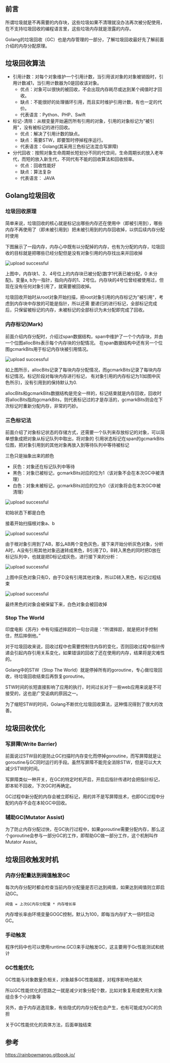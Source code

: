 ## 前言

所谓垃圾就是不再需要的内存块，这些垃圾如果不清理就没办法再次被分配使用，在不支持垃圾回收的编程语言里，这些垃圾内存就是泄露的内存。

Golang的垃圾回收（GC）也是内存管理的一部分，了解垃圾回收最好先了解前面介绍的内存分配原理。

## 垃圾回收算法

- 引用计数：对每个对象维护一个引用计数，当引用该对象的对象被销毁时，引用计数减1，当引用计数器为0是回收该对象。
	- 优点：对象可以很快的被回收，不会出现内存耗尽或达到某个阀值时才回收。
	- 缺点：不能很好的处理循环引用，而且实时维护引用计数，有也一定的代价。
	- 代表语言：Python、PHP、Swift
- 标记-清除：从根变量开始遍历所有引用的对象，引用的对象标记为"被引用"，没有被标记的进行回收。
	- 优点：解决了引用计数的缺点。
	- 缺点：需要STW，即要暂时停掉程序运行。
	- 代表语言：Golang(其采用三色标记法混合写屏障)
- 分代回收：按照对象生命周期长短划分不同的代空间，生命周期长的放入老年代，而短的放入新生代，不同代有不能的回收算法和回收频率。
	- 优点：回收性能好
	- 缺点：算法复杂
	- 代表语言： JAVA
	
## Golang垃圾回收

### 垃圾回收原理

简单来说，垃圾回收的核心就是标记出哪些内存还在使用中（即被引用到），哪些内存不再使用了（即未被引用到）把未被引用到的内存回收掉，以供后续内存分配时使用

下图展示了一段内存，内存心中既有以分配掉的内存，也有为分配的内存，垃圾回收的目标就是把哪些已经分配但是没有对象引用的内存找出来并回收掉

![upload successful](../images/pasted-102.png)

上图中，内存块1、2、4号位上的内存块已被分配(数字1代表已被分配，0 未分配)。变量a, b为一指针，指向内存的1、2号位。内存块的4号位曾经被使用过，但现在没有任何对象引用了，就需要被回收掉。

垃圾回收开始时从root对象开始扫描，把root对象引用的内存标记为"被引用"，考虑到内存块中存放的可能是指针，所以还需
要递归的进行标记，全部标记完成后，只保留被标记的内存，未被标记的全部标识为未分配即完成了回收。

### 内存标记(Mark)
前面介绍内存分配时，介绍过span数据结构，span中维护了一个个内存块，并由一个位图allocBits表示每个内存块的分配情况。
在span数据结构中还有另一个位图gcmarkBits用于标记内存块被引用情况。

![upload successful](../images/pasted-103.png)

如上图所示，allocBits记录了每块内存分配情况，而gcmarkBits记录了每块内存标记情况。标记阶段对每块内存进行标记，
有对象引用的内存标记为1(如图中灰色所示)，没有引用到的保持默认为0.

allocBits和gcmarkBits数据结构是完全一样的，标记结束就是内存回收，回收时将allocBits指向gcmarkBits，则代表标记过的才是存活的，gcmarkBits则会在下次标记时重新分配内存，非常的巧妙。

### 三色标记法

前面介绍了对象标记状态的存储方式，还需要一个队列来存放标记的对象，可以简单想象成把对象从标记队列中取出，将对象的
引用状态标记在span的gcmarkBits位图，把对象引用到的其他对象再放入到等待队列中等待被标记

三色只是抽象出来的颜色

- 灰色：对象还在标记队列中等待
- 黑色：对象已被标记，gcmarkBits对应的位为1（该对象不会在本次GC中被清理）
- 白色：对象未被标记，gcmarkBits对应的位为0（该对象将会在本次GC中被清理）

![upload successful](../images/pasted-104.png)

初始状态下都是白色

接着开始扫描根对象a、b

![upload successful](../images/pasted-105.png)

由于根对象引用到了AB，那么AB两个变色灰色，接下来开始分析灰色对象，分析A时，A没有引用其他对象迅速转成黑色，B引用了D，B转入黑色的同时把D放在标记队列中，也就是把D标记成灰色，进行接下来的分析：

![upload successful](../images/pasted-106.png)

上图中灰色对象只有D，由于D没有引用其他对象，所以D转入黑色，标记过程结束

![upload successful](../images/pasted-107.png)

最终黑色的对象会被保留下来，白色对象会被回收掉

### Stop The World

印度电影《苏丹》中有句描述摔跤的一句台词是：“所谓摔跤，就是把对手控制住，然后摔倒他。”

对于垃圾回收来说，回收过程中也需要控制住内存的变化，否则回收过程中指针传递会引起内存引用关系变化，如果错误的回收了还在使用的内存，结果将是灾难性的。

Golang中的STW（Stop The World）就是停掉所有的goroutine，专心做垃圾回收，待垃圾回收结束后再恢复goroutine。

STW时间的长短直接影响了应用的执行，时间过长对于一些web应用来说是不可接受的，这也是广受诟病的原因之一。

为了缩短STW的时间，Golang不断优化垃圾回收算法，这种情况得到了很大的改善。

## 垃圾回收优化

### 写屏障(Write Barrier)

前面说过STW目的是防止GC扫描时内存变化而停掉goroutine，而写屏障就是让goroutine与GC同时运行的手段。虽然写屏障不能完全消除STW，但是可以大大减少STW的时间。

写屏障类似一种开关，在GC的特定时机开启，开启后指针传递时会把指针标记，即本轮不回收，下次GC时再确定。

GC过程中新分配的内存会被立即标记，用的并不是写屏障技术，也即GC过程中分配的内存不会在本轮GC中回收。

### 辅助GC(Mutator Assist)

为了防止内存分配过快，在GC执行过程中，如果goroutine需要分配内存，那么这个goroutine会参与一部分GC的工作，即帮助GC做一部分工作，这个机制叫作Mutator Assist。

## 垃圾回收触发时机

### 内存分配量达到阀值触发GC

每次内存分配时都会检查当前内存分配量是否已达到阀值，如果达到阀值则立即启动GC。

`阀值 = 上次GC内存分配量 * 内存增长率`

内存增长率由环境变量GOGC控制，默认为100，即每当内存扩大一倍时启动GC。

### 手动触发

程序代码中也可以使用runtime.GC()来手动触发GC，这主要用于Gc性能测试和统计

### GC性能优化

GC性能与对象数量负相关，对象越多GC性能越差，对程序影响也越大

所以GC性能优化的思路之一就是减少对象分配个数，比如对象复用或使用大对象组合多个小对象等

另外，由于内存逃逸现象，有些隐式的内存分配也会产生，也有可能成为GC的负担

关于GC性能优化的具体方法，后面单独结束

## 参考

https://rainbowmango.gitbook.io/